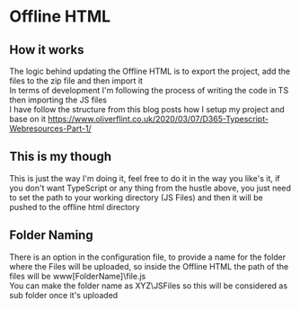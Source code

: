 ﻿# Offline HTML

## How it works

The logic behind updating the Offline HTML is to export the project, add the files to the zip file and then import it <br />
In terms of development I'm following the process of writing the code in TS then importing the JS files <br />
I have follow the structure from this blog posts how I setup my project and base on it https://www.oliverflint.co.uk/2020/03/07/D365-Typescript-Webresources-Part-1/ <br/>

## This is my though

This is just the way I'm doing it, feel free to do it in the way you like's it, if you don't want TypeScript or any thing from the hustle above, you just need to set the path to your working directory (JS Files) and then it will be pushed to the offline html directory

## Folder Naming

There is an option in the configuration file, to provide a name for the folder where the Files will be uploaded, so inside the Offline HTML the path of the files will be www\[FolderName]\file.js<br/>
You can make the folder name as XYZ\\JSFiles so this will be considered as sub folder once it's uploaded

